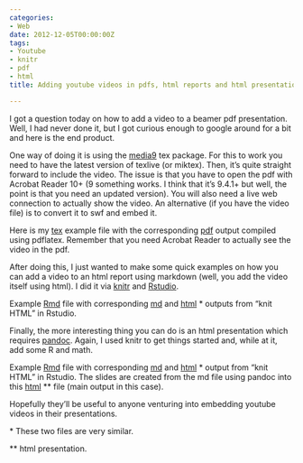```yaml
---
categories:
- Web
date: 2012-12-05T00:00:00Z
tags:
- Youtube
- knitr
- pdf
- html
title: Adding youtube videos in pdfs, html reports and html presentations

---
```


<p>I got a question today on how to add a video to a beamer pdf presentation. Well, I had never done it, but I got curious enough to google around for a bit and here is the end product.</p>
<p>One way of doing it is using the <a href="http://www.ctan.org/pkg/media9">media9</a> tex package. For this to work you need to have the latest version of texlive (or miktex). Then, it&#8217;s quite straight forward to include the video. The issue is that you have to open the pdf with Acrobat Reader 10+ (9 something works. I think that it&#8217;s 9.4.1+ but well, the point is that you need an updated version). You will also need a live web connection to actually show the video. An alternative (if you have the video file) is to convert it to swf and embed it. </p>
<p>Here is my <a href="http://www.biostat.jhsph.edu/~lcollado/misc/video_in_beamer/video.tex">tex</a> example file with the corresponding <a href="http://www.biostat.jhsph.edu/~lcollado/misc/video_in_beamer/video.pdf">pdf</a> output compiled using pdflatex. Remember that you need Acrobat Reader to actually see the video in the pdf.</p>
<p>After doing this, I just wanted to make some quick examples on how you can add a video to an html report using markdown (well, you add the video itself using html). I did it via <a href="http://yihui.name/knitr/">knitr</a> and <a href="http://www.rstudio.com/">Rstudio</a>.</p>
<p>Example <a href="http://www.biostat.jhsph.edu/~lcollado/misc/video_in_beamer/video_in_report.Rmd">Rmd</a> file with corresponding <a href="http://www.biostat.jhsph.edu/~lcollado/misc/video_in_beamer/video_in_report.md">md</a> and <a href="http://www.biostat.jhsph.edu/~lcollado/misc/video_in_beamer/video_in_report.html">html</a> * outputs from &#8220;knit HTML&#8221; in Rstudio.</p>
<p>Finally, the more interesting thing you can do is an html presentation which requires <a href="http://johnmacfarlane.net/pandoc/">pandoc</a>. Again, I used knitr to get things started and, while at it, add some R and math.</p>
<p>Example <a href="http://www.biostat.jhsph.edu/~lcollado/misc/video_in_beamer/video_in_web_slides.Rmd">Rmd</a> file with corresponding <a href="http://www.biostat.jhsph.edu/~lcollado/misc/video_in_beamer/video_in_web_slides.md">md</a> and <a href="http://www.biostat.jhsph.edu/~lcollado/misc/video_in_beamer/video_in_web_slides.html">html</a> * output from &#8220;knit HTML&#8221; in Rstudio. The slides are created from the md file using pandoc into this <a href="http://www.biostat.jhsph.edu/~lcollado/misc/video_in_beamer/video_in_web_slides_pre.html">html</a> ** file (main output in this case). </p>
<p>Hopefully they&#8217;ll be useful to anyone venturing into embedding youtube videos in their presentations.</p>
<p>* These two files are very similar.</p>
<p>** html presentation.</p>
